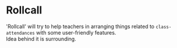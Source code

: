 Rollcall
========

'Rollcall' will try to help teachers in arranging things related to `class-attendances` with some user-friendly features.
<br>
Idea behind it is surrounding.
